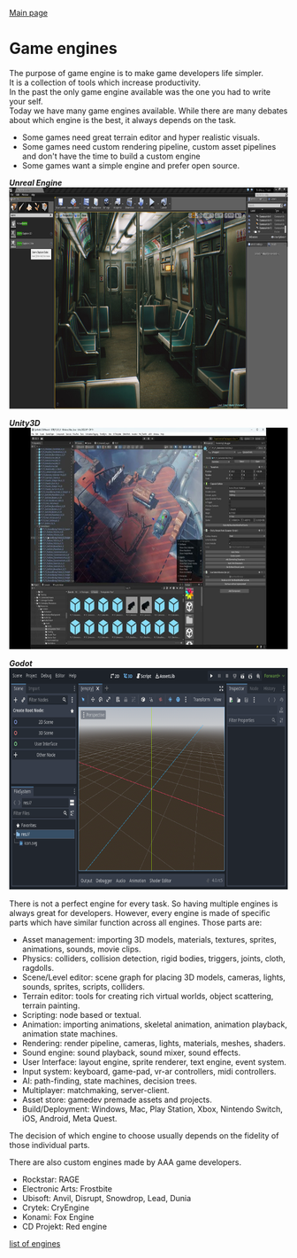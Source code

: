 [Main page](../../readme.md)

# Game engines

The purpose of game engine is to make game developers life simpler.  
It is a collection of tools which increase productivity.  
In the past the only game engine available was the one you had to write your self.  
Today we have many game engines available. While there are many debates about which
engine is the best, it always depends on the task.  

- Some games need great terrain editor and hyper realistic visuals.
- Some games need custom rendering pipeline, custom asset pipelines and don't have the time to build a custom engine
- Some games want a simple engine and prefer open source.

***Unreal Engine***\
<img src="../../img/unreal_engine.jpg" alt="unreal engine" height="400"/>

***Unity3D***\
<img src="../../img/unity.jpeg" alt="unity engine" height="400"/>

***Godot***\
<img src="../../img/godot.webp" alt="godot engine" height="400"/>

There is not a perfect engine for every task. So having multiple engines is always great for developers.
However, every engine is made of specific parts which have similar function across all engines.
Those parts are:

- Asset management: importing 3D models, materials, textures, sprites, animations, sounds, movie clips.
- Physics: colliders, collision detection, rigid bodies, triggers, joints, cloth, ragdolls.
- Scene/Level editor: scene graph for placing 3D models, cameras, lights, sounds, sprites, scripts, colliders.
- Terrain editor: tools for creating rich virtual worlds, object scattering, terrain painting.
- Scripting: node based or textual.
- Animation: importing animations, skeletal animation, animation playback, animation state machines.
- Rendering: render pipeline, cameras, lights, materials, meshes, shaders.
- Sound engine: sound playback, sound mixer, sound effects.
- User Interface: layout engine, sprite renderer, text engine, event system.
- Input system: keyboard, game-pad, vr-ar controllers, midi controllers.
- AI: path-finding, state machines, decision trees.
- Multiplayer: matchmaking, server-client.
- Asset store: gamedev premade assets and projects.
- Build/Deployment: Windows, Mac, Play Station, Xbox, Nintendo Switch, iOS, Android, Meta Quest.

The decision of which engine to choose usually depends on the fidelity of those individual parts.

There are also custom engines made by AAA game developers.
- Rockstar: RAGE
- Electronic Arts: Frostbite
- Ubisoft: Anvil, Disrupt, Snowdrop, Lead, Dunia
- Crytek: CryEngine
- Konami: Fox Engine
- CD Projekt: Red engine

[list of engines](https://gist.github.com/raysan5/909dc6cf33ed40223eb0dfe625c0de74)